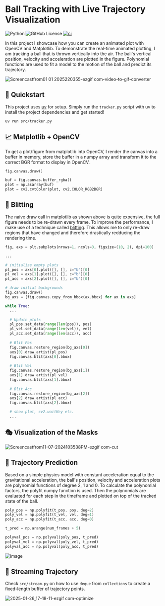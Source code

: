 # Ball Tracking with Live Trajectory Visualization

![Python](https://img.shields.io/badge/python-3.13-blue.svg)
![GitHub License](https://img.shields.io/github/license/trflorian/ball-tracking-live-plot?style=flat)
[![ci](https://github.com/trflorian/ball-tracking-live-plot/actions/workflows/ci.yaml/badge.svg)](https://github.com/trflorian/ball-tracking-live-plot/actions/workflows/ci.yaml)


In this project I showcase how you can create an animated plot with OpenCV and Matplotlib. To demonstrate the real-time animated plotting, I am tracking a ball that is thrown vertically into the air. The ball's vertical position, velocity and acceleration are plotted in the figure. Polynomial functions are used to fit a model to the motion of the ball and predict its trajectory.

![Screencastfrom01 01 2025220355-ezgif com-video-to-gif-converter](https://github.com/user-attachments/assets/71c5818b-cac9-44b4-99dd-9a10355433ea)

## 🌟 Quickstart

This project uses [uv](https://docs.astral.sh/uv/getting-started/installation/) for setup. Simply run the `tracker.py` script with uv to install the project dependencies and get started!

```Shell
uv run src/tracker.py
```

## 📈 Matplotlib + OpenCV

To get a plot/figure from matplotlib into OpenCV, I render the canvas into a buffer in memory, store the buffer in a numpy array and transform it to the correct BGR format to display in OpenCV.

```Python
fig.canvas.draw()

buf = fig.canvas.buffer_rgba()
plot = np.asarray(buf)
plot = cv2.cvtColor(plot, cv2.COLOR_RGB2BGR)
```

## 🎨 Blitting
The naive draw call in matplotlib as shown above is quite expensive, the full figure needs to be re-drawn every frame. To improve the performance, I make use of a technique called [blitting](https://matplotlib.org/stable/users/explain/animations/blitting.html). 
This allows me to only re-draw regions that have changed and therefore drastically redducing the rendering time.

```Python
fig, axs = plt.subplots(nrows=1, ncols=3, figsize=(10, 2), dpi=100)

...

# initialize empty plots
pl_pos = axs[0].plot([], [], c="b")[0]
pl_vel = axs[1].plot([], [], c="b")[0]
pl_acc = axs[2].plot([], [], c="b")[0]

# draw initial backgrounds
fig.canvas.draw()
bg_axs = [fig.canvas.copy_from_bbox(ax.bbox) for ax in axs]

while True:
  ...

  # Update plots
  pl_pos.set_data(range(len(pos)), pos)
  pl_vel.set_data(range(len(vel)), vel)
  pl_acc.set_data(range(len(acc)), acc)
  
  # Blit Pos
  fig.canvas.restore_region(bg_axs[0])
  axs[0].draw_artist(pl_pos)
  fig.canvas.blit(axs[0].bbox)
  
  # Blit Vel
  fig.canvas.restore_region(bg_axs[1])
  axs[1].draw_artist(pl_vel)
  fig.canvas.blit(axs[1].bbox)
  
  # Blit Acc
  fig.canvas.restore_region(bg_axs[2])
  axs[2].draw_artist(pl_acc)
  fig.canvas.blit(axs[2].bbox)

  # show plot, cv2.waitKey etc.
  ...
```

## 🎭 Visualization of the Masks
![Screencastfrom11-07-2024103538PM-ezgif com-cut](https://github.com/user-attachments/assets/9209500a-94f4-4670-be64-c332dc839801)


## 🔮 Trajectory Prediction
Based on a simple physics model with constant acceleration equal to the gravitational acceleration, the ball's position, velocity and acceleration plots are polynomial functions of degree 2, 1 and 0.
To calculate the polynomial factors, the polyfit numpy function is used. Then the polynomials are evaluated for each step in the timeframe and plotted on top of the tracked state of the ball.

```Python
poly_pos = np.polyfit(t_pos, pos, deg=2)
poly_vel = np.polyfit(t_vel, vel, deg=1)
poly_acc = np.polyfit(t_acc, acc, deg=0)

t_pred = np.arange(num_frames + 5)

polyval_pos = np.polyval(poly_pos, t_pred)
polyval_vel = np.polyval(poly_vel, t_pred)
polyval_acc = np.polyval(poly_acc, t_pred)
```

![image](https://github.com/user-attachments/assets/fb7c6d32-0a01-4d67-8e8e-454002128f15)

## 🎥 Streaming Trajectory

Check `src/stream.py` on how to use `deque` from `collections` to create a fixed-length buffer of trajectory points.

![2025-01-26_17-18-11-ezgif com-optimize](https://github.com/user-attachments/assets/d5a91971-5df9-4777-9c66-854934e180de)
